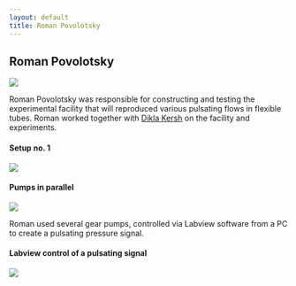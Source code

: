 ```yaml
---
layout: default
title: Roman Povolotsky
---
```


## Roman Povolotsky

![](http://m3.licdn.com/mpr/pub/image-uducV2YEDuwEBaEf08J2kNF5ldi9OVvruvu3E2YvlnEuZ5xrudu3EdvElCmHO6Th6tRh/roman-povolotsky.jpg)

Roman Povolotsky was responsible for constructing and testing the experimental facility that will reproduced various pulsating flows in flexible tubes. Roman worked together with [Dikla Kersh](dikla_kersh.html) on the facility and experiments.  



#### Setup no. 1

![](http://lh6.ggpht.com/_Ehhk1abDUqc/S340lAKDuXI/AAAAAAAAJ1I/IhZZBr51ajU/s400/experimental_setup_scheme.png)



#### Pumps in parallel

![](http://lh5.ggpht.com/_Ehhk1abDUqc/S34y96cv78I/AAAAAAAAJ0M/qfcKNy_3F7E/s288/Picture%20004.jpg)

Roman used several gear pumps, controlled via Labview software from a PC to create a pulsating pressure signal. 



#### Labview control of a pulsating signal

![](http://lh6.ggpht.com/_Ehhk1abDUqc/S34zIrGp_1I/AAAAAAAAJ0k/ZEcntdlgKF0/s400/Labview%20control%20system.jpg)
